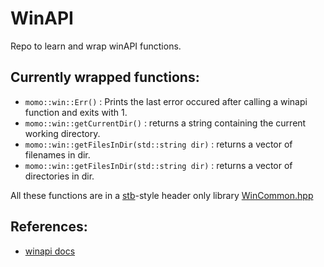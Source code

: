 # WinAPI

Repo to learn and wrap winAPI functions.

## Currently wrapped functions:
- `momo::win::Err()`
: Prints the last error occured after calling a winapi function and exits with 1.
- `momo::win::getCurrentDir()`
: returns a string containing the current working directory.
- `momo::win::getFilesInDir(std::string dir)`
: returns a vector of filenames in dir.
- `momo::win::getFilesInDir(std::string dir)`
: returns a vector of directories in dir.


All these functions are in a [stb](https://github.com/nothings/stb)-style header only library [WinCommon.hpp](include/WinCommon.hpp)


## References:
- [winapi docs](https://learn.microsoft.com/en-us/windows/win32/apiindex/windows-api-list)
